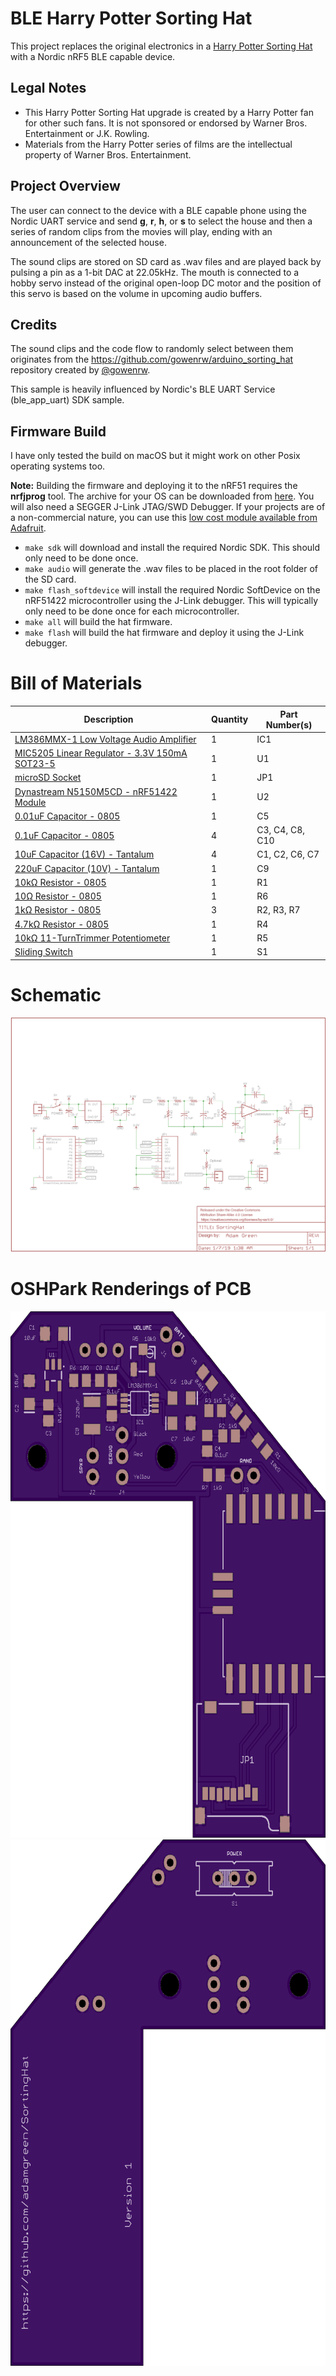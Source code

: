 # BLE Harry Potter Sorting Hat
This project replaces the original electronics in a [Harry Potter Sorting Hat](https://www.barnesandnoble.com/w/home-gift-harry-potter-sorting-hat/30008992) with a Nordic nRF5 BLE capable device.


## Legal Notes
* This Harry Potter Sorting Hat upgrade is created by a Harry Potter fan for other such fans. It is not sponsored or endorsed by Warner Bros. Entertainment or J.K. Rowling.
* Materials from the Harry Potter series of films are the intellectual property of Warner Bros. Entertainment.


## Project Overview
The user can connect to the device with a BLE capable phone using the Nordic UART service and send **g**, **r**, **h**, or **s** to select the house and then a series of random clips from the movies will play, ending with an announcement of the selected house.

The sound clips are stored on SD card as .wav files and are played back by pulsing a pin as a 1-bit DAC at 22.05kHz. The mouth is connected to a hobby servo instead of the original open-loop DC motor and the position of this servo is based on the volume in upcoming audio buffers.

## Credits
The sound clips and the code flow to randomly select between them originates from the https://github.com/gowenrw/arduino_sorting_hat repository created by [@gowenrw](https://github.com/gowenrw).

This sample is heavily influenced by Nordic's BLE UART Service (ble_app_uart) SDK sample.


## Firmware Build
I have only tested the build on macOS but it might work on other Posix operating systems too.

**Note:** Building the firmware and deploying it to the nRF51 requires the **nrfjprog** tool. The archive for your OS can be downloaded from [here](https://www.nordicsemi.com/Software-and-Tools/Development-Tools/nRF5-Command-Line-Tools). You will also need a SEGGER J-Link JTAG/SWD Debugger. If your projects are of a non-commercial nature, you can use this [low cost module available from Adafruit](https://www.adafruit.com/product/3571).

* `make sdk` will download and install the required Nordic SDK. This should only need to be done once.
* `make audio` will generate the .wav files to be placed in the root folder of the SD card.
* `make flash_softdevice` will install the required Nordic SoftDevice on the nRF51422 microcontroller using the J-Link debugger. This will typically only need to be done once for each microcontroller.
* `make all` will build the hat firmware.
* `make flash` will build the hat firmware and deploy it using the J-Link debugger.


# Bill of Materials
Description | Quantity | Part Number(s)
------------|----------|---------------
[LM386MMX-1 Low Voltage Audio Amplifier](https://www.digikey.com/products/en?keywords=LM386MMX-1/NOPBCT-ND) | 1 | IC1
[MIC5205 Linear Regulator - 3.3V 150mA SOT23-5](https://www.digikey.com/products/en?keywords=576-1259-1-ND) | 1 | U1
[microSD Socket](https://www.sparkfun.com/products/127) | 1 | JP1
[Dynastream N5150M5CD - nRF51422 Module](https://www.digikey.com/products/en?keywords=N5150M5CD) | 1 | U2
[0.01uF Capacitor - 0805](https://www.adafruit.com/product/441) | 1 | C5
[0.1uF Capacitor - 0805](https://www.adafruit.com/product/441) | 4 | C3, C4, C8, C10
[10uF Capacitor (16V) - Tantalum](https://www.digikey.com/products/en?keywords=478-8235-1-ND) | 4 | C1, C2, C6, C7
[220uF Capacitor (10V) - Tantalum](https://www.digikey.com/products/en?keywords=478-6612-1-ND) | 1 | C9
[10kΩ Resistor - 0805](https://www.adafruit.com/product/441) | 1 | R1
[10Ω Resistor - 0805](https://www.adafruit.com/product/441) | 1 | R6
[1kΩ Resistor - 0805](https://www.adafruit.com/product/441) | 3 | R2, R3, R7
[4.7kΩ Resistor - 0805](https://www.adafruit.com/product/441) | 1 | R4
[10kΩ 11-TurnTrimmer Potentiometer](https://www.digikey.com/products/en?keywords=3223W-1-103ECT-ND) | 1 | R5
[Sliding Switch](https://www.digikey.com/products/en?keywords=EG2481-ND) | 1 | S1


# Schematic
<a href="https://github.com/adamgreen/SortingHat/blob/master/hardware/Schematic.pdf"><img src="https://raw.githubusercontent.com/adamgreen/SortingHat/master/hardware/Schematic.png" alt="Schematic" /></a>


# OSHPark Renderings of PCB
<img src="https://raw.githubusercontent.com/adamgreen/SortingHat/master/images/20190107-PCB_Top.png" alt="OSHPark rendering of PCB Top" width="640" height="842" />
<img src="https://raw.githubusercontent.com/adamgreen/SortingHat/master/images/20190107-PCB_Bottom.png" alt="OSHPark rendering of PCB Bottom" width="640" height="842" />
